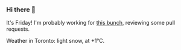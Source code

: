 ### Hi there :wave:

It's Friday! I'm probably working for [this bunch](https://github.com/kohofinancial), reviewing some pull requests.

Weather in Toronto: light snow, at +1°C.
